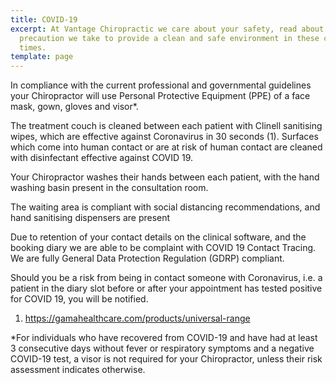 ```yaml
---
title: COVID-19
excerpt: At Vantage Chiropractic we care about your safety, read about every
  precaution we take to provide a clean and safe environment in these changing
  times.
template: page
---
```

In compliance with the current professional and governmental guidelines your Chiropractor will use Personal Protective Equipment (PPE) of a face mask, gown, gloves and visor*. 

The treatment couch is cleaned between each patient with Clinell sanitising wipes, which are effective against Coronavirus in 30 seconds (1). Surfaces which come into human contact or are at risk of human contact are cleaned with disinfectant effective against COVID 19. 

Your Chiropractor washes their hands between each patient, with the hand washing basin present in the consultation room. 

The waiting area is compliant with social distancing recommendations, and hand sanitising dispensers are present

Due to retention of your contact details on the clinical software, and the booking diary we are able to be complaint with COVID 19 Contact Tracing. We are fully General Data Protection Regulation (GDRP) compliant. 

Should you be a risk from being in contact someone with Coronavirus, i.e. a patient in the diary slot before or after your appointment has tested positive for COVID 19, you will be notified. 

1. https://gamahealthcare.com/products/universal-range

\*For individuals who have recovered from COVID-19 and have had at least 3 consecutive days without fever or respiratory symptoms and a negative COVID-19 test, a visor is not required for your Chiropractor, unless their risk assessment indicates otherwise.